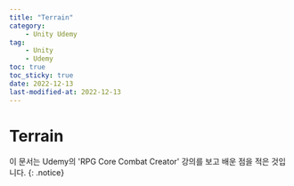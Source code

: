 ```yaml
---
title: "Terrain"
category:
    - Unity Udemy
tag:
    - Unity
    - Udemy
toc: true
toc_sticky: true
date: 2022-12-13
last-modified-at: 2022-12-13
---
```


# Terrain

이 문서는 Udemy의  'RPG Core Combat Creator' 강의를 보고 배운 점을 적은 것입니다.
{: .notice}